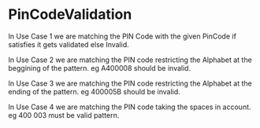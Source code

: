 # PinCodeValidation

In Use Case 1 we are matching the PIN Code with the given PinCode
if satisfies it gets validated else Invalid.

In Use Case 2 we are matching the PIN code restricting the Alphabet at 
the beggining of the pattern. eg A400008 should be invalid.

In Use Case 3 we are matching the PIN code restricting the Alphabet at 
the ending of the pattern. eg 400005B should be invalid.

In Use Case 4 we are matching the PIN code taking the spaces in account.
eg 400 003  must be valid pattern.